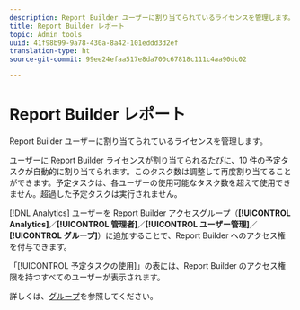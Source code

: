 ```yaml
---
description: Report Builder ユーザーに割り当てられているライセンスを管理します。
title: Report Builder レポート
topic: Admin tools
uuid: 41f98b99-9a78-430a-8a42-101eddd3d2ef
translation-type: ht
source-git-commit: 99ee24efaa517e8da700c67818c111c4aa90dc02

---
```



# Report Builder レポート

Report Builder ユーザーに割り当てられているライセンスを管理します。

ユーザーに Report Builder ライセンスが割り当てられるたびに、10 件の予定タスクが自動的に割り当てられます。このタスク数は調整して再度割り当てることができます。予定タスクは、各ユーザーの使用可能なタスク数を超えて使用できません。超過した予定タスクは実行されません。

[!DNL Analytics] ユーザーを Report Builder アクセスグループ（**[!UICONTROL Analytics]**／**[!UICONTROL 管理者]**／**[!UICONTROL ユーザー管理]**／**[!UICONTROL グループ]**）に追加することで、Report Builder へのアクセス権を付与できます。

「[!UICONTROL 予定タスクの使用]」の表には、Report Builder のアクセス権限を持つすべてのユーザーが表示されます。

詳しくは、[グループ](/help/admin/user-management2/c-user-groups/groups.md)を参照してください。
